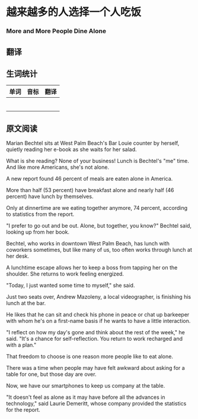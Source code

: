 # 越来越多的人选择一个人吃饭

### More and More People Dine Alone

## 翻译


## 生词统计
| 单词 | 音标 | 翻译 |
|-|-|-|
|  |  |  |
|  |  |  |
|  |  |  |
|  |  |  |
|  |  |  |
|  |  |  |

## 原文阅读

Marian Bechtel sits at West Palm Beach's Bar Louie counter by herself, quietly reading her e-book as she waits for her salad.

What is she reading? None of your business! Lunch is Bechtel's "me" time. And like more Americans, she's not alone.

A new report found 46 percent of meals are eaten alone in America.

More than half (53 percent) have breakfast alone and nearly half (46 percent) have lunch by themselves.

Only at dinnertime are we eating together anymore, 74 percent, according to statistics from the report.

"I prefer to go out and be out. Alone, but together, you know?" Bechtel said, looking up from her book.

Bechtel, who works in downtown West Palm Beach, has lunch with coworkers sometimes, but like many of us, too often works through lunch at her desk.

A lunchtime escape allows her to keep a boss from tapping her on the shoulder. She returns to work feeling energized.

"Today, I just wanted some time to myself," she said.

Just two seats over, Andrew Mazoleny, a local videographer, is finishing his lunch at the bar.

He likes that he can sit and check his phone in peace or chat up barkeeper with whom he's on a first-name basis if he wants to have a little interaction.

"I reflect on how my day's gone and think about the rest of the week," he said. "It's a chance for self-reflection. You return to work recharged and with a plan."

That freedom to choose is one reason more people like to eat alone.

There was a time when people may have felt awkward about asking for a table for one, but those day are over.

Now, we have our smartphones to keep us company at the table.

"It doesn't feel as alone as it may have before all the advances in technology," said Laurie Demeritt, whose company provided the statistics for the report.


<src-rtyAudio :src="'https://rtyxmd.gitee.io/rtyresources2020/January/More%20and%20More%20People%20Dine%20Alone.mp3'"></src-rtyAudio>